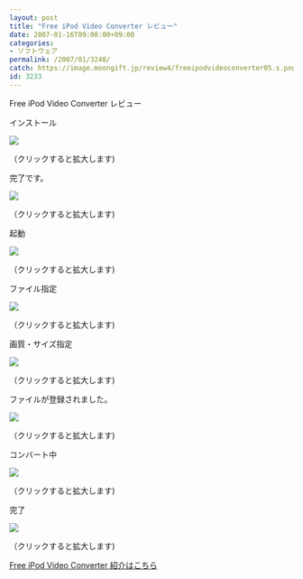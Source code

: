 ```yaml
---
layout: post
title: "Free iPod Video Converter レビュー"
date: 2007-01-16T09:00:00+09:00
categories:
- ソフトウェア
permalink: /2007/01/3248/
catch: https://image.moongift.jp/review4/freeipodvideoconverter05.s.png
id: 3233
---
```

Free iPod Video Converter レビュー  
<!--more-->

インストール

  

[![](https://image.moongift.jp/review4/freeipodvideoconverter01.s.png)](https://image.moongift.jp/review4/freeipodvideoconverter01.png)  
  
（クリックすると拡大します)

  

完了です。

  

[![](https://image.moongift.jp/review4/freeipodvideoconverter02.s.png)](https://image.moongift.jp/review4/freeipodvideoconverter02.png)  
  
（クリックすると拡大します)

  

起動

  

[![](https://image.moongift.jp/review4/freeipodvideoconverter03.s.png)](https://image.moongift.jp/review4/freeipodvideoconverter03.png)  
  
（クリックすると拡大します)

  

ファイル指定

  

[![](https://image.moongift.jp/review4/freeipodvideoconverter04.s.png)](https://image.moongift.jp/review4/freeipodvideoconverter04.png)  
  
（クリックすると拡大します)

  

画質・サイズ指定

  

[![](https://image.moongift.jp/review4/freeipodvideoconverter05.s.png)](https://image.moongift.jp/review4/freeipodvideoconverter05.png)  
  
（クリックすると拡大します)

  

ファイルが登録されました。

  

[![](https://image.moongift.jp/review4/freeipodvideoconverter06.s.png)](https://image.moongift.jp/review4/freeipodvideoconverter06.png)  
  
（クリックすると拡大します)

  

コンバート中

  

[![](https://image.moongift.jp/review4/freeipodvideoconverter07.s.png)](https://image.moongift.jp/review4/freeipodvideoconverter07.png)  
  
（クリックすると拡大します)

  

完了

  

[![](https://image.moongift.jp/review4/freeipodvideoconverter08.s.png)](https://image.moongift.jp/review4/freeipodvideoconverter08.png)  
  
（クリックすると拡大します)

  

[Free iPod Video Converter 紹介はこちら](http://fw.moongift.jp/intro/i-3228.html)

